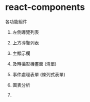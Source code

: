 # react-components
各功能組件

1. 左側導覽列表
2. 上方導覽列表
3. 主顯示欄

1. 及時攝影機畫面 (清單)
2. 事件處理表單 (條列式表單)
3. 圖表分析
4. 


    
